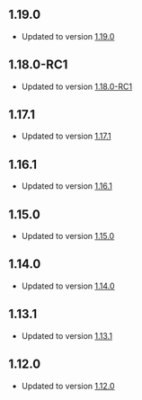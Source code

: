 ## 1.19.0 
- Updated to version [1.19.0](https://github.com/wmbusmeters/wmbusmeters/blob/master/CHANGES)
## 1.18.0-RC1 
- Updated to version [1.18.0-RC1](https://github.com/wmbusmeters/wmbusmeters/blob/master/CHANGES)
## 1.17.1 
- Updated to version [1.17.1](https://github.com/wmbusmeters/wmbusmeters/blob/master/CHANGES)
## 1.16.1 
- Updated to version [1.16.1](https://github.com/wmbusmeters/wmbusmeters/blob/master/CHANGES)
## 1.15.0 
- Updated to version [1.15.0](https://github.com/wmbusmeters/wmbusmeters/blob/master/CHANGES)
## 1.14.0 
- Updated to version [1.14.0](https://github.com/wmbusmeters/wmbusmeters/blob/master/CHANGES)
## 1.13.1 
- Updated to version [1.13.1](https://github.com/wmbusmeters/wmbusmeters/blob/master/CHANGES)
## 1.12.0 
- Updated to version [1.12.0](https://github.com/wmbusmeters/wmbusmeters/blob/master/CHANGES)
##